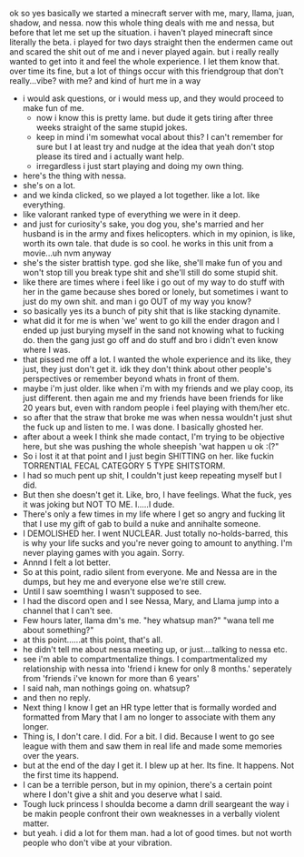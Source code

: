 ok so yes basically we started a minecraft server with me, mary, llama, juan, shadow, and nessa.
now this whole thing deals with me and nessa, but before that let me set up the situation.
i haven't played minecraft since literally the beta. i played for two days straight then the endermen came out and scared the shit out of me and i never played again.
but i really really wanted to get into it and feel the whole experience. I let them know that.
over time its fine, but a lot of things occur with this friendgroup that don't really...vibe? with me? and kind of hurt me in a way

- i would ask questions, or i would mess up, and they would proceed to make fun of me.
  - now i know this is pretty lame. but dude it gets tiring after three weeks straight of the same stupid jokes.
  - keep in mind i'm somewhat vocal about this? I can't remember for sure but I at least try and nudge at the idea that yeah don't stop please its tired and i actually want help.
  - irregardless i just start playing and doing my own thing.
- here's the thing with nessa.
- she's on a lot.
- and we kinda clicked, so we played a lot together. like a lot. like everything.
- like valorant ranked type of everything we were in it deep.
- and just for curiosity's sake, you dog you, she's married and her husband is in the army and fixes helicopters. which in my opinion, is like, worth its own tale. that dude is so cool. he works in this unit from a movie...uh nvm anyway
- she's the sister brattish type. god she like, she'll make fun of you and won't stop till you break type shit and she'll still do some stupid shit.
- like there are times where i feel like i go out of my way to do stuff with her in the game because shes bored or lonely, but sometimes i want to just do my own shit. and man i go OUT of my way you know?
- so basically yes its a bunch of pity shit that is like stacking dynamite.
- what did it for me is when 'we' went to go kill the ender dragon and I ended up just burying myself in the sand not knowing what to fucking do. then the gang just go off and do stuff and
  bro i didn't even know where I was.
- that pissed me off a lot. I wanted the whole experience and its like, they just, they just don't get it. idk they don't think about other people's perspectives or remember beyond whats in front of them.
- maybe i'm just older. like when i'm with my friends and we play coop, its just different. then again me and my friends have been friends for like 20 years but, even with random people
  i feel playing with them/her etc.
- so after that the straw that broke me was when nessa wouldn't just shut the fuck up and listen to me. I was done. I basically ghosted her.
- after about a week I think she made contact, I'm trying to be objective here, but she was pushing the whole sheepish 'wat happen u ok :(?"
- So i lost it at that point and I just begin SHITTING on her. like fuckin TORRENTIAL FECAL CATEGORY 5 TYPE SHITSTORM.
- I had so much pent up shit, I couldn't just keep repeating myself but I did.
- But then she doesn't get it. Like, bro, I have feelings. What the fuck, yes it was joking but NOT TO ME. I.....I dude.
- There's only a few times in my life where I get so angry and fucking lit that I use my gift of gab to build a nuke and annihalte someone.
- I DEMOLISHED her. I went NUCLEAR. Just totally no-holds-barred, this is why your life sucks and you're never going to amount to anything. I'm never playing games with you again. Sorry.
- Annnd I felt a lot better.
- So at this point, radio silent from everyone. Me and Nessa are in the dumps, but hey me and everyone else we're still crew.
- Until I saw soemthing I wasn't supposed to see.
- I had the discord open and I see Nessa, Mary, and Llama jump into a channel that I can't see.
- Few hours later, llama dm's me. "hey whatsup man?" "wana tell me about something?"
- at this point......at this point, that's all.
- he didn't tell me about nessa meeting up, or just....talking to nessa etc.
- see i'm able to compartmentalize things. I compartmentalized my relationship with nessa into 'friend i knew for only 8 months.' seperately from 'friends i've known for more than 6 years'
- I said nah, man nothings going on. whatsup?
- and then no reply.
- Next thing I know I get an HR type letter that is formally worded and formatted from Mary that I am no longer to associate with them any longer.
- Thing is, I don't care. I did. For a bit. I did. Because I went to go see league with them and saw them in real life and made some memories over the years.
- but at the end of the day I get it. I blew up at her. Its fine. It happens. Not the first time its happend.
- I can be a terrible person, but in my opinion, there's a certain point where I don't give a shit and you deserve what I said.
- Tough luck princess I shoulda become a damn drill seargeant the way i be makin people confront their own weaknesses in a verbally violent matter.
- but yeah. i did a lot for them man. had a lot of good times. but not worth people who don't vibe at your vibration.
